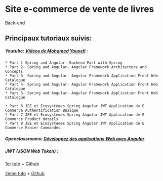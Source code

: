 # Site e-commerce de vente de livres
Back-end

## Principaux tutoriaux suivis:
##### Youtube: [Videos de Mohamed Youssfi](https://www.youtube.com/user/mohamedYoussfi/videos) :

    * Part 1 Spring and Angular- Backend Part with Spring
    * Part 2- Spring and Angular- Angular Framework Architecture and Concepts
    * Part 3- Spring and Angular- Angular Framework Application Front Web Catalogue
    * Part 4- Spring and Angular- Angular Framework Application Front Web Catalogue
    * Part 5- Spring and Angular- Angular Framework Application Front Web Catalogue
    
    * Part 6 JEE et Ecosystèmes Spring Angular JWT Application de E Commerce Authentification Basique
    * Part 7 JEE et Ecosystèmes Spring Angular JWT Application de E Commerce Product details
    * Part 8 JEE et Ecosystèmes Spring Angular JWT Application de E Commerce Panier Commandes
    
##### Openclassrooms: [Développez des applications Web avec Angular](https://openclassrooms.com/fr/courses/4668271-developpez-des-applications-web-avec-angular)

##### JWT (JSON Web Token) :
[1er tuto](https://www.devglan.com/spring-boot/spring-boot-angular-8-example) + 
[Github](https://github.com/only2dhir/spring-boot-jwt.git)

[2ème tuto](https://fr.slideshare.net/mohamedyoussfi9/scurit-des-applications-web-avec-json-web-token-jwt?from_action=save) +
[Github](https://github.com/mohamedYoussfi/spring-security-jwt-micro-service.git)
